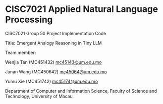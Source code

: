 # CISC7021 Applied Natural Language Processing
CISC7021 Group 50 Project Implementation Code

Title: Emergent Analogy Reasoning in Tiny LLM

Team member:

Wenjia Tan (MC451432) mc45143@um.edu.mo

Junan Wang (MC450642) mc45064@um.edu.mo

Yumu Xie (MC451742) mc45174@um.edu.mo

Department of Computer and Information Science, Faculty of Science and Technology, University of Macau
